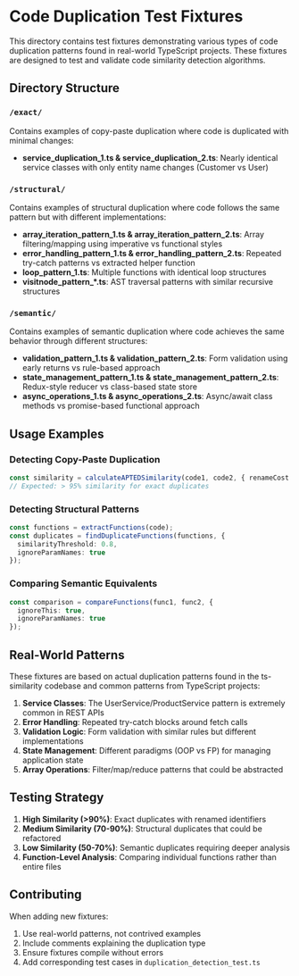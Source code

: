 # Code Duplication Test Fixtures

This directory contains test fixtures demonstrating various types of code duplication patterns found in real-world TypeScript projects. These fixtures are designed to test and validate code similarity detection algorithms.

## Directory Structure

### `/exact/`
Contains examples of copy-paste duplication where code is duplicated with minimal changes:
- **service_duplication_1.ts & service_duplication_2.ts**: Nearly identical service classes with only entity name changes (Customer vs User)

### `/structural/`
Contains examples of structural duplication where code follows the same pattern but with different implementations:
- **array_iteration_pattern_1.ts & array_iteration_pattern_2.ts**: Array filtering/mapping using imperative vs functional styles
- **error_handling_pattern_1.ts & error_handling_pattern_2.ts**: Repeated try-catch patterns vs extracted helper function
- **loop_pattern_1.ts**: Multiple functions with identical loop structures
- **visitnode_pattern_*.ts**: AST traversal patterns with similar recursive structures

### `/semantic/`
Contains examples of semantic duplication where code achieves the same behavior through different structures:
- **validation_pattern_1.ts & validation_pattern_2.ts**: Form validation using early returns vs rule-based approach
- **state_management_pattern_1.ts & state_management_pattern_2.ts**: Redux-style reducer vs class-based state store
- **async_operations_1.ts & async_operations_2.ts**: Async/await class methods vs promise-based functional approach

## Usage Examples

### Detecting Copy-Paste Duplication
```typescript
const similarity = calculateAPTEDSimilarity(code1, code2, { renameCost: 0.1 });
// Expected: > 95% similarity for exact duplicates
```

### Detecting Structural Patterns
```typescript
const functions = extractFunctions(code);
const duplicates = findDuplicateFunctions(functions, {
  similarityThreshold: 0.8,
  ignoreParamNames: true
});
```

### Comparing Semantic Equivalents
```typescript
const comparison = compareFunctions(func1, func2, {
  ignoreThis: true,
  ignoreParamNames: true
});
```

## Real-World Patterns

These fixtures are based on actual duplication patterns found in the ts-similarity codebase and common patterns from TypeScript projects:

1. **Service Classes**: The UserService/ProductService pattern is extremely common in REST APIs
2. **Error Handling**: Repeated try-catch blocks around fetch calls
3. **Validation Logic**: Form validation with similar rules but different implementations
4. **State Management**: Different paradigms (OOP vs FP) for managing application state
5. **Array Operations**: Filter/map/reduce patterns that could be abstracted

## Testing Strategy

1. **High Similarity (>90%)**: Exact duplicates with renamed identifiers
2. **Medium Similarity (70-90%)**: Structural duplicates that could be refactored
3. **Low Similarity (50-70%)**: Semantic duplicates requiring deeper analysis
4. **Function-Level Analysis**: Comparing individual functions rather than entire files

## Contributing

When adding new fixtures:
1. Use real-world patterns, not contrived examples
2. Include comments explaining the duplication type
3. Ensure fixtures compile without errors
4. Add corresponding test cases in `duplication_detection_test.ts`